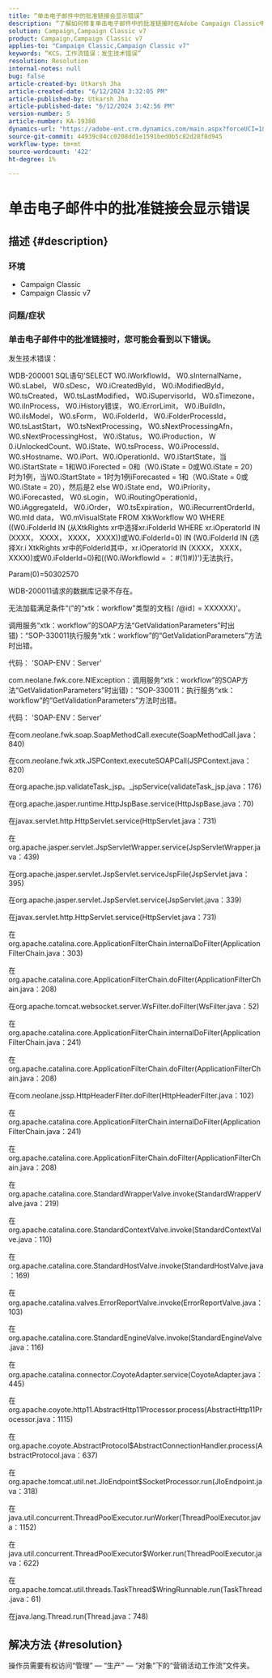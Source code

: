```yaml
---
title: “单击电子邮件中的批准链接会显示错误”
description: “了解如何修复单击电子邮件中的批准链接时在Adobe Campaign Classic中显示错误的错误。”
solution: Campaign,Campaign Classic v7
product: Campaign,Campaign Classic v7
applies-to: "Campaign Classic,Campaign Classic v7"
keywords: “KCS，工作流错误：发生技术错误”
resolution: Resolution
internal-notes: null
bug: false
article-created-by: Utkarsh Jha
article-created-date: "6/12/2024 3:32:05 PM"
article-published-by: Utkarsh Jha
article-published-date: "6/12/2024 3:42:56 PM"
version-number: 5
article-number: KA-19380
dynamics-url: "https://adobe-ent.crm.dynamics.com/main.aspx?forceUCI=1&pagetype=entityrecord&etn=knowledgearticle&id=6b894ee8-d028-ef11-840a-00224808decd"
source-git-commit: 44939c04cc0208dd1e1591bed0b5c82d28f8d945
workflow-type: tm+mt
source-wordcount: '422'
ht-degree: 1%

---
```


# 单击电子邮件中的批准链接会显示错误

## 描述 {#description}


### <b>环境</b>

- Campaign Classic
- Campaign Classic v7




### <b>问题/症状</b>

### 单击电子邮件中的批准链接时，您可能会看到以下错误。



发生技术错误：

WDB-200001 SQL语句&#39;SELECT W0.iWorkflowId， W0.sInternalName， W0.sLabel， W0.sDesc， W0.iCreatedById， W0.iModifiedById， W0.tsCreated， W0.tsLastModified， W0.iSupervisorId， W0.sTimezone， W0.iInProcess， W0.iHistory错误， W0.iErrorLimit， W0.iBuildIn， W0.iIsModel， W0.sForm， W0.iFolderId， W0.iFolderProcessId， W0.tsLastStart， W0.tsNextProcessing， W0.sNextProcessingAfn， W0.sNextProcessingHost， W0.iStatus， W0.iProduction， W 0.iUnlockedCount、W0.iState、W0.tsProcess、W0.iProcessId、W0.sHostname、W0.iPort、W0.iOperationId、W0.iStartState，当W0.iStartState = 1和W0.iForected = 0和（W0.iState = 0或W0.iState = 20）时为1例，当W0.iStartState = 1时为1例iForecasted = 1和（W0.iState = 0或W0.iState = 20），然后是2 else W0.iState end， W0.iPriority， W0.iForecasted， W0.sLogin， W0.iRoutingOperationId， W0.iAggregateId， W0.iOrder， W0.tsExpiration， W0.iRecurrentOrderId， W0.mId data， W0.mVisualState FROM XtkWorkflow W0 WHERE ((W0.iFolderId IN (从XtkRights xr中选择xr.iFolderId WHERE xr.iOperatorId IN (XXXX， XXXX， XXXX， XXXX))或W0.iFolderId=0) IN (W0.iFolderId IN (选择Xr.i XtkRights xr中的FolderId其中，xr.iOperatorId IN (XXXX， XXXX， XXXX))或W0.iFolderId=0)和((W0.iWorkflowId = ：#(1)#))&#39;)无法执行。

Param(0)=50302570



WDB-200011请求的数据库记录不存在。

无法加载满足条件“(”的“xtk：workflow”类型的文档`[` /@id`]`  = XXXXXX)&#39;。



调用服务“xtk：workflow”的SOAP方法“GetValidationParameters”时出错)：“SOP-330011执行服务“xtk：workflow”的“GetValidationParameters”方法时出错。



代码： &#39;SOAP-ENV：Server&#39;

com.neolane.fwk.core.NlException：调用服务“xtk：workflow”的SOAP方法“GetValidationParameters”时出错)：“SOP-330011：执行服务“xtk：workflow”的“GetValidationParameters”方法时出错。

代码： &#39;SOAP-ENV：Server&#39;

在com.neolane.fwk.soap.SoapMethodCall.execute(SoapMethodCall.java：840)

在com.neolane.fwk.xtk.JSPContext.executeSOAPCall(JSPContext.java：820)

在org.apache.jsp.validateTask_jsp。_jspService(validateTask_jsp.java：176)

在org.apache.jasper.runtime.HttpJspBase.service(HttpJspBase.java：70)

在javax.servlet.http.HttpServlet.service(HttpServlet.java：731)

在org.apache.jasper.servlet.JspServletWrapper.service(JspServletWrapper.java：439)

在org.apache.jasper.servlet.JspServlet.serviceJspFile(JspServlet.java：395)

在org.apache.jasper.servlet.JspServlet.service(JspServlet.java：339)

在javax.servlet.http.HttpServlet.service(HttpServlet.java：731)

在org.apache.catalina.core.ApplicationFilterChain.internalDoFilter(ApplicationFilterChain.java：303)

在org.apache.catalina.core.ApplicationFilterChain.doFilter(ApplicationFilterChain.java：208)

在org.apache.tomcat.websocket.server.WsFilter.doFilter(WsFilter.java：52)

在org.apache.catalina.core.ApplicationFilterChain.internalDoFilter(ApplicationFilterChain.java：241)

在org.apache.catalina.core.ApplicationFilterChain.doFilter(ApplicationFilterChain.java：208)

在com.neolane.jssp.HttpHeaderFilter.doFilter(HttpHeaderFilter.java：102)

在org.apache.catalina.core.ApplicationFilterChain.internalDoFilter(ApplicationFilterChain.java：241)

在org.apache.catalina.core.ApplicationFilterChain.doFilter(ApplicationFilterChain.java：208)

在org.apache.catalina.core.StandardWrapperValve.invoke(StandardWrapperValve.java：219)

在org.apache.catalina.core.StandardContextValve.invoke(StandardContextValve.java：110)

在org.apache.catalina.core.StandardHostValve.invoke(StandardHostValve.java：169)

在org.apache.catalina.valves.ErrorReportValve.invoke(ErrorReportValve.java：103)

在org.apache.catalina.core.StandardEngineValve.invoke(StandardEngineValve.java：116)

在org.apache.catalina.connector.CoyoteAdapter.service(CoyoteAdapter.java：445)

在org.apache.coyote.http11.AbstractHttp11Processor.process(AbstractHttp11Processor.java：1115)

在org.apache.coyote.AbstractProtocol$AbstractConnectionHandler.process(AbstractProtocol.java：637)

在org.apache.tomcat.util.net.JIoEndpoint$SocketProcessor.run(JIoEndpoint.java：318)

在java.util.concurrent.ThreadPoolExecutor.runWorker(ThreadPoolExecutor.java：1152)

在java.util.concurrent.ThreadPoolExecutor$Worker.run(ThreadPoolExecutor.java：622)

在org.apache.tomcat.util.threads.TaskThread$WringRunnable.run(TaskThread.java：61)

在java.lang.Thread.run(Thread.java：748)


## 解决方法 {#resolution}


操作员需要有权访问“管理” — “生产” — “对象”下的“营销活动工作流”文件夹。
